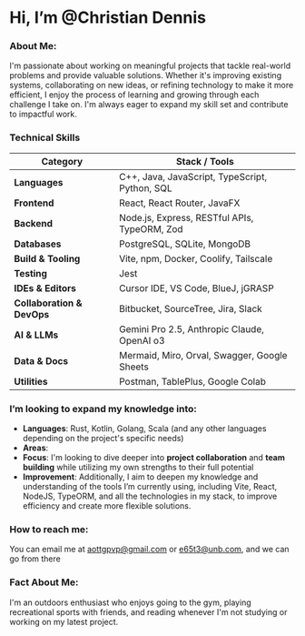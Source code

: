 # Hi, I’m @Christian Dennis

### About Me:
I'm passionate about working on meaningful projects that tackle real-world problems and provide valuable solutions. Whether it's improving existing systems, collaborating on new ideas, or refining technology to make it more efficient, I enjoy the process of learning and growing through each challenge I take on. I'm always eager to expand my skill set and contribute to impactful work.


### Technical Skills

| Category | Stack / Tools |
| --- | --- |
| **Languages** | C++, Java, JavaScript, TypeScript, Python, SQL |
| **Frontend** | React, React Router, JavaFX |
| **Backend** | Node.js, Express, RESTful APIs, TypeORM, Zod |
| **Databases** | PostgreSQL, SQLite, MongoDB |
| **Build & Tooling** | Vite, npm, Docker, Coolify, Tailscale |
| **Testing** | Jest |
| **IDEs & Editors** | Cursor IDE, VS Code, BlueJ, jGRASP |
| **Collaboration & DevOps** | Bitbucket, SourceTree, Jira, Slack |
| **AI & LLMs** | Gemini Pro 2.5, Anthropic Claude, OpenAI o3 |
| **Data & Docs** | Mermaid, Miro, Orval, Swagger, Google Sheets |
| **Utilities** | Postman, TablePlus, Google Colab |


### I’m looking to expand my knowledge into:
- **Languages**: Rust, Kotlin, Golang, Scala (and any other languages depending on the project's specific needs)
- **Areas**: 
- **Focus**: I'm looking to dive deeper into **project collaboration** and **team building** while utilizing my own strengths to their full potential
- **Improvement**: Additionally, I aim to deepen my knowledge and understanding of the tools I’m currently using, including Vite, React, NodeJS, TypeORM, and all the technologies in my stack, to improve efficiency and create more flexible solutions.

### How to reach me:
You can email me at [aottgpvp@gmail.com](mailto:aottgpvp@gmail.com) or [e65t3@unb.com](mailto:e65t3@unb.com), and we can go from there

### Fact About Me:
I'm an outdoors enthusiast who enjoys going to the gym, playing recreational sports with friends, and reading whenever I'm not studying or working on my latest project.
